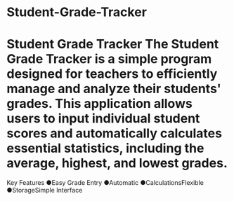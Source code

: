 # Student-Grade-Tracker
# Student Grade Tracker  The Student Grade Tracker is a simple program designed for teachers to efficiently manage and analyze their students' grades. This application allows users to input individual student scores and automatically calculates essential statistics, including the average, highest, and lowest grades. 
Key Features
●Easy Grade Entry
●Automatic ●CalculationsFlexible ●StorageSimple Interface
